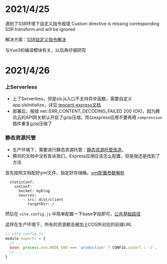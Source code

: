 <!--
 * @Descripttion: 
 * @version: 
 * @Author: Guo Kainan
 * @Date: 2021-04-25 11:48:47
 * @LastEditors: Guo Kainan
 * @LastEditTime: 2021-04-26 16:45:49
-->
# 2021/4/25
遇到了SSR环境下自定义指令报错 Custom directive is missing corresponding SSR transform and will be ignored

解决方案：[SSR自定义指令解决](https://blog.csdn.net/theoneEmperor/article/details/114087464)

与Vue3的编译模块有关，以后再仔细研究

# 2021/4/26

### 上Serverless
- 上了Serverless，但是sls.js入口不支持异步函数，需要自定义app.slsInitialize，详见 [tencent-express文档](https://github.com/serverless-components/tencent-express)
- 部署后，报错 net::ERR_CONTENT_DECODING_FAILED 200 (OK)，因为腾讯云的API网关默认开启了gzip压缩，所以express应用不要再用 `compression` 插件重复gzip压缩了

### 静态资源托管
- 生产环境下，需要进行静态资源托管：[静态资源托管改造](https://cloud.tencent.com/document/product/1242/49653)。
- 腾讯的文档中没有告诉我们，Express应用应该怎么配置，但是我还是找到了方法

首先按照文档配好yml文件，指定好存储桶。[yml配置参数解析](https://github.com/serverless-components/tencent-framework-components/blob/master/docs/configure.md)
```
  staticConf:
    cosConf:
      bucket: myblog
      sources:
        - src: dist/client
          targetDir: /
```

然后在 `vite.config.js` 中简单配置一下base字段即可，[公共基础路径](https://cn.vitejs.dev/guide/build.html#public-base-path)

这样在生产环境下，所有的资源都会被加上COS所对应的前缀URL

```js
// vite.config.js
module.exports = {
  // ...
  base: process.env.NODE_ENV === 'production' ? CONFIG.cosUrl : '/',
  // ...
}
```
